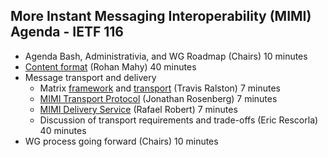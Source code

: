 ## More Instant Messaging Interoperability (MIMI) Agenda - IETF 116

- Agenda Bash, Administrativia, and WG Roadmap (Chairs) 10 minutes
- [Content format](https://www.ietf.org/archive/id/draft-mahy-mimi-content-02.html) (Rohan Mahy) 40 minutes
- Message transport and delivery
  - Matrix [framework](https://datatracker.ietf.org/doc/draft-ralston-mimi-matrix-framework/) and [transport](https://datatracker.ietf.org/doc/draft-ralston-mimi-matrix-transport/) (Travis Ralston) 7 minutes
  - [MIMI Transport Protocol](https://datatracker.ietf.org/doc/draft-rosenberg-mimi-protocol) (Jonathan Rosenberg) 7 minutes
  - [MIMI Delivery Service](https://datatracker.ietf.org/doc/draft-robert-mimi-delivery-service) (Rafael Robert) 7 minutes
  - Discussion of transport requirements and trade-offs (Eric Rescorla) 40 minutes
- WG process going forward (Chairs) 10 minutes
